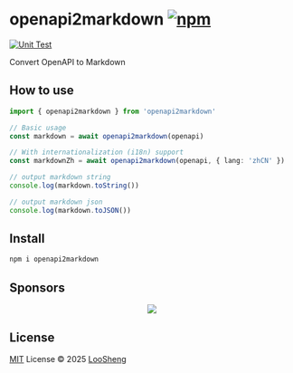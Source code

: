 # openapi2markdown [![npm](https://img.shields.io/npm/v/openapi2markdown.svg)](https://npmjs.com/package/openapi2markdown)

[![Unit Test](https://github.com/loosheng/openapi2markdown/actions/workflows/unit-test.yml/badge.svg)](https://github.com/loosheng/openapi2markdown/actions/workflows/unit-test.yml)

Convert OpenAPI to Markdown

## How to use

```ts
import { openapi2markdown } from 'openapi2markdown'

// Basic usage
const markdown = await openapi2markdown(openapi)

// With internationalization (i18n) support
const markdownZh = await openapi2markdown(openapi, { lang: 'zhCN' })

// output markdown string
console.log(markdown.toString())

// output markdown json
console.log(markdown.toJSON())
```

<!-- Remove aboves -->

## Install

```bash
npm i openapi2markdown
```

## Sponsors

<p align="center">
  <a href="https://cdn.jsdelivr.net/gh/loosheng/sponsors/sponsors.svg">
    <img src='https://cdn.jsdelivr.net/gh/loosheng/sponsors/sponsors.svg'/>
  </a>
</p>

## License

[MIT](./LICENSE) License © 2025 [LooSheng](https://github.com/loosheng)
